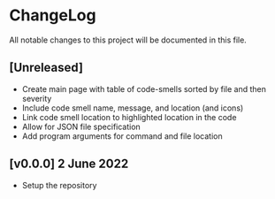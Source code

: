 # ChangeLog

All notable changes to this project will be documented in this file.

## [Unreleased]
- Create main page with table of code-smells sorted by file and then severity
- Include code smell name, message, and location (and icons)
- Link code smell location to highlighted location in the code
- Allow for JSON file specification 
- Add program arguments for command and file location

## [v0.0.0] 2 June 2022
- Setup the repository

